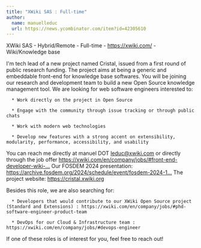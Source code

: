 ```yaml
---
title: "XWiki SAS : Full-time"
author:
  name: manuelleduc
  url: https://news.ycombinator.com/item?id=42305610
---
```

XWiki SAS - Hybrid&#x2F;Remote - Full-time - <a href="https:&#x2F;&#x2F;xwiki.com&#x2F;" rel="nofollow">https:&#x2F;&#x2F;xwiki.com&#x2F;</a> - Wiki&#x2F;Knowledge base

I&#x27;m tech lead of a new project named Cristal, issued from a first round of public research funding.
The project aims at being a generic and embeddable front-end for knowledge base softwares.
You will be joining our research and development team to build a new Open Source knowledge management tool.
We are looking for web software engineers interested to:

<pre><code>  * Work directly on the project in Open Source

  * Engage with the community through issue tracking or through public chats

  * Work with modern web technologies

  * Develop new features with a strong accent on extensibility, modularity, performance, accessibility, and usability
</code></pre>
You can reach me directly at manuel DOT leduc@xwiki.com or directly through the job offer <a href="https:&#x2F;&#x2F;xwiki.com&#x2F;en&#x2F;company&#x2F;jobs&#x2F;#front-end-developer-wiki-30" rel="nofollow">https:&#x2F;&#x2F;xwiki.com&#x2F;en&#x2F;company&#x2F;jobs&#x2F;#front-end-developer-wiki-...</a>
Our FOSDEM 2024 presentation: <a href="https:&#x2F;&#x2F;archive.fosdem.org&#x2F;2024&#x2F;schedule&#x2F;event&#x2F;fosdem-2024-1831-cristal-a-new-wiki-ui-to-rule-them-all&#x2F;" rel="nofollow">https:&#x2F;&#x2F;archive.fosdem.org&#x2F;2024&#x2F;schedule&#x2F;event&#x2F;fosdem-2024-1...</a>
The project website: <a href="https:&#x2F;&#x2F;cristal.xwiki.org" rel="nofollow">https:&#x2F;&#x2F;cristal.xwiki.org</a>

Besides this role, we are also searching for:

<pre><code>  * Developers that would contribute to our XWiki Open Source project (Standard and Extensions) : https:&#x2F;&#x2F;xwiki.com&#x2F;en&#x2F;company&#x2F;jobs&#x2F;#phd-software-engineer-product-team

  * DevOps for our Cloud &amp; Infrastructure team : https:&#x2F;&#x2F;xwiki.com&#x2F;en&#x2F;company&#x2F;jobs&#x2F;#devops-engineer
</code></pre>
If one of these roles is of interest for you, feel free to reach out!
<JobApplication />
